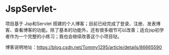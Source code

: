 # JspServlet-
项目基于 Jsp和Servlet 搭建的个人博客；目前已经完成了登录、注册、发表博客、查看博客的功能。除了基本的功能外，还有很多细节可以改善；适合jsp初学者作为一个完整的小练习；我也会继续改善这个小项目哒。 

博客说明地址：https://blog.csdn.net/Tommy1295/article/details/86665590
